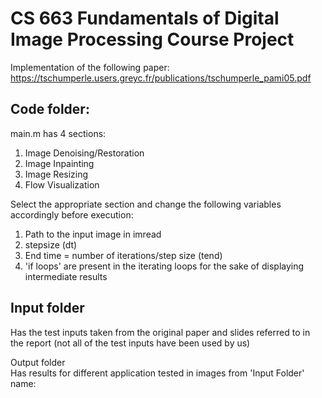 # CS 663 Fundamentals of Digital Image Processing Course Project
Implementation of the following paper:
https://tschumperle.users.greyc.fr/publications/tschumperle_pami05.pdf

Code folder:
-----------
main.m has 4 sections:  
1. Image Denoising/Restoration  
2. Image Inpainting  
3. Image Resizing  
4. Flow Visualization  
  
Select the appropriate section and change the following variables accordingly before execution:  
1. Path to the input image in imread  
2. stepsize (dt)  
3. End time = number of iterations/step size (tend)  
4. 'if loops' are present in the iterating loops for the sake of displaying intermediate results  
  
Input folder  
------------  
Has the test inputs taken from the original paper and slides referred to in the report (not all of the test inputs have been used by us)  

Output folder  
Has results for different application tested in images from 'Input Folder'  
name: <operation being done>_<number of iterations>_<step size used>  
